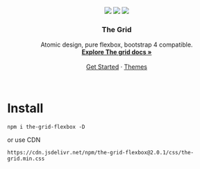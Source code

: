 <p align="center">
<img src="https://img.shields.io/badge/version-2.0.1-green.svg">
<img src="https://img.shields.io/github/issues/gustavoquinalha/the-grid.svg">
<img src="https://img.shields.io/github/license/gustavoquinalha/the-grid.svg">
<!--   <a href="http://quinalha.me/the-grid/">
    <img src="https://getbootstrap.com/assets/brand/bootstrap-solid.svg" alt="" width=72 height=72>
  </a> -->

  <h3 align="center">The Grid</h3>

  <p align="center">
    Atomic design, pure flexbox, bootstrap 4 compatible.
    <br>
    <a href="http://quinalha.me/the-grid/"><strong>Explore The grid docs »</strong></a>
    <br>
    <br>
    <a href="http://quinalha.me/the-grid/">Get Started</a>
    ·
    <a href="http://quinalha.me/the-grid/">Themes</a>
  </p>
</p>
<br>

# Install
```
npm i the-grid-flexbox -D
```
or use CDN
```
https://cdn.jsdelivr.net/npm/the-grid-flexbox@2.0.1/css/the-grid.min.css
```
